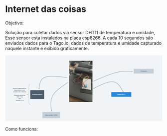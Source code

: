 # Internet das coisas

Objetivo:

  Solução para coletar dados via sensor DHT11 de temperatura e umidade,
  Esse sensor esta instalados na placa esp8266.
  A cada 10 segundos são enviados dados para o Tago.io, dados de temperatura e umidade capturado naquele instante
  e exibido graficamente.

![Fluxo](/fluxo.PNG)


Como funciona:





  



